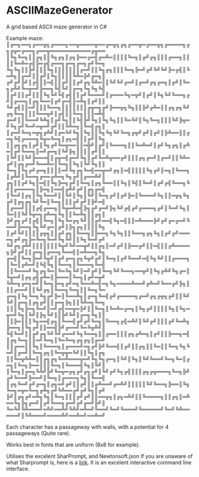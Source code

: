 # ASCIIMazeGenerator
A grid based ASCII maze generator in C#

Example maze:
║╔═╗══╗╔══╦╗╔═══╗══╦════╦══╔═╦╗╔╗╔══╦═╔══╦╗╔════╗╔╗╔╦═╔══╗╔══╦═══════════╔╦══
║╚╗╚═╗║║╔╗║║╚╗╔╗║╔╗╠══╔═╣╔═╩═║║║║╚═╗║╔╝╔╗║║║╔══╗║║║║╚═╩═╔╣╠═╔╣╔══╗╔═╗╔═╗╔╝╚═╗
╚╗╚╗║║╠╝║║║╚╗║║║║║║║╔═╝║║╚╗╔╗║║║╚═╗╠═╝╔╝╚╝╚╝╠═╔╣║╚═╩╗║╔═╝║║╔╝║╚╗║║║║╚╩═╠╝╔═╗║
╔╝╔╝╠╝║╔╣║║═╣║║╔╝║║╔╝╔╗╚╩═║║╚╝╚╝╔═╝║╔═╝╔╗╔═╗║╔╝║╚═╗╔╩╝╚═╦═╝╠══╗╚╣╚╝║╔═╗╚╗╚╗╚╣
║╔╝║║╔╝║║║╚╗╚╝╚╣╔╣║║╔╝╚═══╝║╔═══╚╗═╦╝║╔╝║╚╗╚╝╚══╗╔╝║╔══╗║╔╗╚══║╔╝╔═╣║═╩╗║╔╝║║
╚╝╔╣║║═╝║║║╚══╗║║║║║║║╔╦═╗╔╝╠══╦╗╚╗║║╠╝╔╩═║║╔╗╔╗╚╝╔╗╚═╗║║║╚══╦╝║╔╣║║╚═╗║║║═╩╣
╔═╝║║╚══╝╚╩╗║╔╝╚╗║║╚╣╠╝╚╗║╚╗╚╗║║╚═╚╝║╚╗╚═╗║║║╚╝╠╦═╝╚╗╔╝╚═╝═╦═╝╔╝║║╚╩═╗║╚═╣╔╗║
║╔═╝╚═╗═╦╗╔╩╝║╔═╚╝╚╗║╚╗║║╚╗╚╗╚╝╚═╗╔╦╝╔╝║╔╝║╠╩══║║╔═╗╚╣╔═══╗╚╦═╚═╗║╔╗═╣║║╔╝║╚╗
║║╔╗╔╗║╔╝║╚╗╔╝╚═╦══║║═╬╝║╔╝║╚═══╗║║╚═╩═╝║╔╝╚╗╔╗║╔╩═║╔╝╚══╗║═╝╔═╗║╚╝╠╗║║║║╔╝║║
║╚╝║║╚╝╠═══╣║╔╦═╣╔═╝╚╗║╔╝╚═╩╦══╔╝║║║╔╗╔═╝║╔═╝║║╚╩═╔╝║╔╗╔═╝╚══╩═║╚═╗║╚╗║╚╝╚╗║║
╚═╗║╚╗╔╝╔═╗║║║║═╝╚╗╔╗╚═╣══╦═╝╔╗║═╣║║║║╚╗╔╝║═╗║╚══╗║╔╩╝║╚══╗╔══╔╩═╗╚╗╔╝║╔══╩╝║
╔╗║║╔╝╚╗║═╣║╚╗╠═╗╔╝║╚═╗║╔╗╚══║║╚╗║╚╣║╚═╝║╔╝╔╣╚══╗╚╝║╔════╗║╠═╗║══╣╔╩╝╔╝║╔╗╔═╣
║╚═╝║╔╗║╚╗╚══╝║║╚╝║╚╗║╚╝║╚═╗╔╝║╔╝╠═║╚═══╝╚╗║║═╦╗╚╗╔╝║╔╗╔╗╚╝╚═║╚═╗║║║╔╝╔╝║╠╝═╣
║╔══╝║║║╔╣╔══╗║╚╦═╩═╣╠╗╔╝╔═╝╠╗╚╝╔╣╔╝╔═══╗╔╝║╚═╝╚╗║╚═║║╚╝╚╦═╗╔╩═╗╚╗║║╚═╩╗║║╔╗║
╠╝╔╗╔╝║╔╣║╚═╗║╚╗╚═╔╗╚╝║║╔╝══╣╚╗═╣║║═╩═══╠╝╔╝╔═╔═╝╚══╝╠══╗╚╗╚╝╔═║╔╝║╠╗╔╗║║║║╚╗
║╔╝╚╝║║║║╔╦╗║║╔╝╔╗║╚══╗║╠══╗╚╗╚╗║║╚══╗╔╗╚╗║╔╝╔╝════╗╔╝╔╗╠═╚═╗╚═╝╚╗╚╝║║╚╗╚═╝╔╝
╚╝╔╗╔╩╝║║║║║║║╚╦╝╚╝══╦╝║║╔╗║═╝╔╝║╠══╔╝║║═╣║║╔╩════╗╠╝╔╝║║╔═╗║╔══╗╚══╣║═╩══╗╚╗
╔═╣║╚═╗╠═╝╚╦╝║╔╝╔═╗╔╗╚╦╝╔╝║╚═╗║╔╝╚══╝═╣╚╗╚╝║║╔═══╗║╚═║╔╩═╝║╚╣╚╗║╚══╗║╚═══╗╚═╣
║║╚═══╝╚╗╔╗╚═║╚═╚╗╚╝║═╝╔╝║╚═╗╚╝╚══╗══╦╝║╚╗╔╩╝╚╗╔═║╚╦═╝║╔╗╔╣╔╩═║╠═══║╚═╗║╔╝═╦╝
╚╩═╗╔═╗═╝║╚═╗╠═╗╔╝═╗╚══╩═╣═╗╚╗════╩══╝╔╩═╝╚══╔╝╠╗║║║╔══╝║║╚╝╔╗║╚══╗╚═╗║║╚═╗╚═
╔═╗║╚╗╚═╗╚╗╔╝╠═║╚══╩╗║╔═╗╚═╣╔╝╔════╗╔═╝╔╗╔╦╗╔╝║║╚╝╚╝║╔═╗║╔╗╔╝║║╔═╗╠╗║║╚╩═╗╚═╗
║║║╚╗╠═╗╚═╝║═╝╔╣══╦═╠╝║║╚═╗║╚═╩═╔═╗║╚╗╔╝║║║║╚╗║╚╗═╦═╝╚╗║╚╝║╠╗╚╝║║╠╝╚╝║╔═╗╚╗║║
║║╠═║║║╚╗══╣╔╗║╚══╣╔╝╔╝╚═╗║╚══╗╔╣═╩╝║╚╝╔╝║║║╔╝╚═╩╗╠══╗║╚╗╔╝║║══╣╠╝╔══╝╚═╚╦╩╝║
╚╣╚═╝║║╔╝╔╗╚╝╚╝╔══╝╚╗╚══╗║║╔══║║║╔╗╔╩═╗║╔╝║║╠══╗═╣║╔╗╚═╗║║═╝╚═╗║╚═╚═╗╔╗╔╗║╔═╝
║║╔══║║╚╗║╚═══╗║╔═══╝═╗╔╝╠╝╚══╣║╔╝║║╔╗║║╚═║║╚═╗╚╗╚═╝║╔═╝║╚═╗╔╗║╚═╦╦═╚╝║║╚╗║╔╗
║║╚═╦╩╩═║║╔╗╔╗╚═╩═══╦═╝╚╗╚╗╔═╗║╚╝║╚╗║╚╝╚══╝╚═╗╚═║╔═╗║╚═╗╠══║║║╚═╗║╚═══╣╚╗║╚╝║
║╚═╗║╔═╗╚╩╝╠╝╚═╦═╔╗╔╝╔╗╔╝║╚╝╔╝╚╗╔╣║║║╔╗╔╦═══╗╚═╗╠╝╔╝╚══╝╠══╝║╚═╗║╔═══╗╚╗║╚══╣
║╔╗╚═╝╔╝╔═╗║╔╗═╝╔╝║║╔╝║║╔╩══╝╔═╩╝║║║║║╚╝╚══╗╠══║╚╗╚═╗═╦═╚═╗╔╩╗╔╝╚╩══╔╝╔╝╚╗║╔╝
╠╝║╔╗╔╝═╩╗╚╗║╚═╗║║║╔╝╔╝║║══╦╗║╔╗═╩╝║║╚════╗║║╔╗║═╩══╚╗╠╗╔═╝║╔╝╚══╗╔═╝╔╝╔═╝╠╝║
╚═╚╝╚╩═══╝═╩╝══╩╝╚╩╝═╩═╝╚══╝╚═╝╚═══╝╚═════╝╚═╝╚╩═════╝║╚╩═══╝════╩╝══╩═╝══╩═╝


Each character has a passageway with walls, with a potential for 4 passageways (Quite rare).

Works best in fonts that are uniform (8x8 for example).

Utilises the excelent SharPrompt, and Newtonsoft.json
If you are unaware of what Sharprompt is, here is a [link](https://github.com/shibayan/Sharprompt). It is an excelent interactive command line interface.
